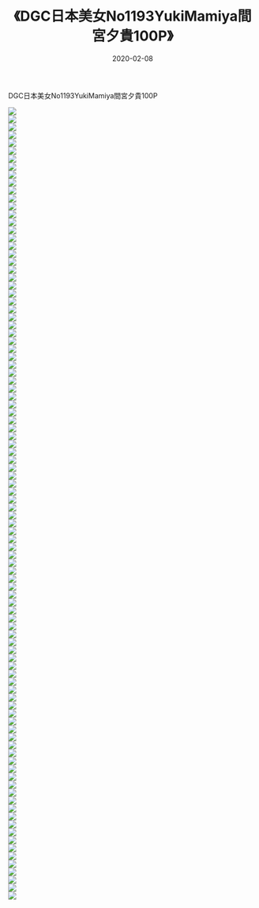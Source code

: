 ﻿---
layout: post
title:  《DGC日本美女No1193YukiMamiya間宮夕貴100P》
date:   2020-02-08
img: http://img.660000.xyz/Sharelink/性感/2020/DGC日本美女No1193YukiMamiya間宮夕貴100P/000.jpg
categories: [美女, 清纯, 唯美]
---

DGC日本美女No1193YukiMamiya間宮夕貴100P

  ![](http://img.660000.xyz/Sharelink/性感/2020/DGC日本美女No1193YukiMamiya間宮夕貴100P/001.jpg) <br> ![](http://img.660000.xyz/Sharelink/性感/2020/DGC日本美女No1193YukiMamiya間宮夕貴100P/002.jpg) <br> ![](http://img.660000.xyz/Sharelink/性感/2020/DGC日本美女No1193YukiMamiya間宮夕貴100P/003.jpg) <br> ![](http://img.660000.xyz/Sharelink/性感/2020/DGC日本美女No1193YukiMamiya間宮夕貴100P/004.jpg) <br> ![](http://img.660000.xyz/Sharelink/性感/2020/DGC日本美女No1193YukiMamiya間宮夕貴100P/005.jpg) <br> ![](http://img.660000.xyz/Sharelink/性感/2020/DGC日本美女No1193YukiMamiya間宮夕貴100P/006.jpg) <br> ![](http://img.660000.xyz/Sharelink/性感/2020/DGC日本美女No1193YukiMamiya間宮夕貴100P/007.jpg) <br> ![](http://img.660000.xyz/Sharelink/性感/2020/DGC日本美女No1193YukiMamiya間宮夕貴100P/008.jpg) <br> ![](http://img.660000.xyz/Sharelink/性感/2020/DGC日本美女No1193YukiMamiya間宮夕貴100P/009.jpg) <br> ![](http://img.660000.xyz/Sharelink/性感/2020/DGC日本美女No1193YukiMamiya間宮夕貴100P/010.jpg) <br> ![](http://img.660000.xyz/Sharelink/性感/2020/DGC日本美女No1193YukiMamiya間宮夕貴100P/011.jpg) <br> ![](http://img.660000.xyz/Sharelink/性感/2020/DGC日本美女No1193YukiMamiya間宮夕貴100P/012.jpg) <br> ![](http://img.660000.xyz/Sharelink/性感/2020/DGC日本美女No1193YukiMamiya間宮夕貴100P/013.jpg) <br> ![](http://img.660000.xyz/Sharelink/性感/2020/DGC日本美女No1193YukiMamiya間宮夕貴100P/014.jpg) <br> ![](http://img.660000.xyz/Sharelink/性感/2020/DGC日本美女No1193YukiMamiya間宮夕貴100P/015.jpg) <br> ![](http://img.660000.xyz/Sharelink/性感/2020/DGC日本美女No1193YukiMamiya間宮夕貴100P/016.jpg) <br> ![](http://img.660000.xyz/Sharelink/性感/2020/DGC日本美女No1193YukiMamiya間宮夕貴100P/017.jpg) <br> ![](http://img.660000.xyz/Sharelink/性感/2020/DGC日本美女No1193YukiMamiya間宮夕貴100P/018.jpg) <br> ![](http://img.660000.xyz/Sharelink/性感/2020/DGC日本美女No1193YukiMamiya間宮夕貴100P/019.jpg) <br> ![](http://img.660000.xyz/Sharelink/性感/2020/DGC日本美女No1193YukiMamiya間宮夕貴100P/020.jpg) <br> ![](http://img.660000.xyz/Sharelink/性感/2020/DGC日本美女No1193YukiMamiya間宮夕貴100P/021.jpg) <br> ![](http://img.660000.xyz/Sharelink/性感/2020/DGC日本美女No1193YukiMamiya間宮夕貴100P/022.jpg) <br> ![](http://img.660000.xyz/Sharelink/性感/2020/DGC日本美女No1193YukiMamiya間宮夕貴100P/023.jpg) <br> ![](http://img.660000.xyz/Sharelink/性感/2020/DGC日本美女No1193YukiMamiya間宮夕貴100P/024.jpg) <br> ![](http://img.660000.xyz/Sharelink/性感/2020/DGC日本美女No1193YukiMamiya間宮夕貴100P/025.jpg) <br> ![](http://img.660000.xyz/Sharelink/性感/2020/DGC日本美女No1193YukiMamiya間宮夕貴100P/026.jpg) <br> ![](http://img.660000.xyz/Sharelink/性感/2020/DGC日本美女No1193YukiMamiya間宮夕貴100P/027.jpg) <br> ![](http://img.660000.xyz/Sharelink/性感/2020/DGC日本美女No1193YukiMamiya間宮夕貴100P/028.jpg) <br> ![](http://img.660000.xyz/Sharelink/性感/2020/DGC日本美女No1193YukiMamiya間宮夕貴100P/029.jpg) <br> ![](http://img.660000.xyz/Sharelink/性感/2020/DGC日本美女No1193YukiMamiya間宮夕貴100P/030.jpg) <br> ![](http://img.660000.xyz/Sharelink/性感/2020/DGC日本美女No1193YukiMamiya間宮夕貴100P/031.jpg) <br> ![](http://img.660000.xyz/Sharelink/性感/2020/DGC日本美女No1193YukiMamiya間宮夕貴100P/032.jpg) <br> ![](http://img.660000.xyz/Sharelink/性感/2020/DGC日本美女No1193YukiMamiya間宮夕貴100P/033.jpg) <br> ![](http://img.660000.xyz/Sharelink/性感/2020/DGC日本美女No1193YukiMamiya間宮夕貴100P/034.jpg) <br> ![](http://img.660000.xyz/Sharelink/性感/2020/DGC日本美女No1193YukiMamiya間宮夕貴100P/035.jpg) <br> ![](http://img.660000.xyz/Sharelink/性感/2020/DGC日本美女No1193YukiMamiya間宮夕貴100P/036.jpg) <br> ![](http://img.660000.xyz/Sharelink/性感/2020/DGC日本美女No1193YukiMamiya間宮夕貴100P/037.jpg) <br> ![](http://img.660000.xyz/Sharelink/性感/2020/DGC日本美女No1193YukiMamiya間宮夕貴100P/038.jpg) <br> ![](http://img.660000.xyz/Sharelink/性感/2020/DGC日本美女No1193YukiMamiya間宮夕貴100P/039.jpg) <br> ![](http://img.660000.xyz/Sharelink/性感/2020/DGC日本美女No1193YukiMamiya間宮夕貴100P/040.jpg) <br> ![](http://img.660000.xyz/Sharelink/性感/2020/DGC日本美女No1193YukiMamiya間宮夕貴100P/041.jpg) <br> ![](http://img.660000.xyz/Sharelink/性感/2020/DGC日本美女No1193YukiMamiya間宮夕貴100P/042.jpg) <br> ![](http://img.660000.xyz/Sharelink/性感/2020/DGC日本美女No1193YukiMamiya間宮夕貴100P/043.jpg) <br> ![](http://img.660000.xyz/Sharelink/性感/2020/DGC日本美女No1193YukiMamiya間宮夕貴100P/044.jpg) <br> ![](http://img.660000.xyz/Sharelink/性感/2020/DGC日本美女No1193YukiMamiya間宮夕貴100P/045.jpg) <br> ![](http://img.660000.xyz/Sharelink/性感/2020/DGC日本美女No1193YukiMamiya間宮夕貴100P/046.jpg) <br> ![](http://img.660000.xyz/Sharelink/性感/2020/DGC日本美女No1193YukiMamiya間宮夕貴100P/047.jpg) <br> ![](http://img.660000.xyz/Sharelink/性感/2020/DGC日本美女No1193YukiMamiya間宮夕貴100P/048.jpg) <br> ![](http://img.660000.xyz/Sharelink/性感/2020/DGC日本美女No1193YukiMamiya間宮夕貴100P/049.jpg) <br> ![](http://img.660000.xyz/Sharelink/性感/2020/DGC日本美女No1193YukiMamiya間宮夕貴100P/050.jpg) <br> ![](http://img.660000.xyz/Sharelink/性感/2020/DGC日本美女No1193YukiMamiya間宮夕貴100P/051.jpg) <br> ![](http://img.660000.xyz/Sharelink/性感/2020/DGC日本美女No1193YukiMamiya間宮夕貴100P/052.jpg) <br> ![](http://img.660000.xyz/Sharelink/性感/2020/DGC日本美女No1193YukiMamiya間宮夕貴100P/053.jpg) <br> ![](http://img.660000.xyz/Sharelink/性感/2020/DGC日本美女No1193YukiMamiya間宮夕貴100P/054.jpg) <br> ![](http://img.660000.xyz/Sharelink/性感/2020/DGC日本美女No1193YukiMamiya間宮夕貴100P/055.jpg) <br> ![](http://img.660000.xyz/Sharelink/性感/2020/DGC日本美女No1193YukiMamiya間宮夕貴100P/056.jpg) <br> ![](http://img.660000.xyz/Sharelink/性感/2020/DGC日本美女No1193YukiMamiya間宮夕貴100P/057.jpg) <br> ![](http://img.660000.xyz/Sharelink/性感/2020/DGC日本美女No1193YukiMamiya間宮夕貴100P/058.jpg) <br> ![](http://img.660000.xyz/Sharelink/性感/2020/DGC日本美女No1193YukiMamiya間宮夕貴100P/059.jpg) <br> ![](http://img.660000.xyz/Sharelink/性感/2020/DGC日本美女No1193YukiMamiya間宮夕貴100P/060.jpg) <br> ![](http://img.660000.xyz/Sharelink/性感/2020/DGC日本美女No1193YukiMamiya間宮夕貴100P/061.jpg) <br> ![](http://img.660000.xyz/Sharelink/性感/2020/DGC日本美女No1193YukiMamiya間宮夕貴100P/062.jpg) <br> ![](http://img.660000.xyz/Sharelink/性感/2020/DGC日本美女No1193YukiMamiya間宮夕貴100P/063.jpg) <br> ![](http://img.660000.xyz/Sharelink/性感/2020/DGC日本美女No1193YukiMamiya間宮夕貴100P/064.jpg) <br> ![](http://img.660000.xyz/Sharelink/性感/2020/DGC日本美女No1193YukiMamiya間宮夕貴100P/065.jpg) <br> ![](http://img.660000.xyz/Sharelink/性感/2020/DGC日本美女No1193YukiMamiya間宮夕貴100P/066.jpg) <br> ![](http://img.660000.xyz/Sharelink/性感/2020/DGC日本美女No1193YukiMamiya間宮夕貴100P/067.jpg) <br> ![](http://img.660000.xyz/Sharelink/性感/2020/DGC日本美女No1193YukiMamiya間宮夕貴100P/068.jpg) <br> ![](http://img.660000.xyz/Sharelink/性感/2020/DGC日本美女No1193YukiMamiya間宮夕貴100P/069.jpg) <br> ![](http://img.660000.xyz/Sharelink/性感/2020/DGC日本美女No1193YukiMamiya間宮夕貴100P/070.jpg) <br> ![](http://img.660000.xyz/Sharelink/性感/2020/DGC日本美女No1193YukiMamiya間宮夕貴100P/071.jpg) <br> ![](http://img.660000.xyz/Sharelink/性感/2020/DGC日本美女No1193YukiMamiya間宮夕貴100P/072.jpg) <br> ![](http://img.660000.xyz/Sharelink/性感/2020/DGC日本美女No1193YukiMamiya間宮夕貴100P/073.jpg) <br> ![](http://img.660000.xyz/Sharelink/性感/2020/DGC日本美女No1193YukiMamiya間宮夕貴100P/074.jpg) <br> ![](http://img.660000.xyz/Sharelink/性感/2020/DGC日本美女No1193YukiMamiya間宮夕貴100P/075.jpg) <br> ![](http://img.660000.xyz/Sharelink/性感/2020/DGC日本美女No1193YukiMamiya間宮夕貴100P/076.jpg) <br> ![](http://img.660000.xyz/Sharelink/性感/2020/DGC日本美女No1193YukiMamiya間宮夕貴100P/077.jpg) <br> ![](http://img.660000.xyz/Sharelink/性感/2020/DGC日本美女No1193YukiMamiya間宮夕貴100P/078.jpg) <br> ![](http://img.660000.xyz/Sharelink/性感/2020/DGC日本美女No1193YukiMamiya間宮夕貴100P/079.jpg) <br> ![](http://img.660000.xyz/Sharelink/性感/2020/DGC日本美女No1193YukiMamiya間宮夕貴100P/080.jpg) <br> ![](http://img.660000.xyz/Sharelink/性感/2020/DGC日本美女No1193YukiMamiya間宮夕貴100P/081.jpg) <br> ![](http://img.660000.xyz/Sharelink/性感/2020/DGC日本美女No1193YukiMamiya間宮夕貴100P/082.jpg) <br> ![](http://img.660000.xyz/Sharelink/性感/2020/DGC日本美女No1193YukiMamiya間宮夕貴100P/083.jpg) <br> ![](http://img.660000.xyz/Sharelink/性感/2020/DGC日本美女No1193YukiMamiya間宮夕貴100P/084.jpg) <br> ![](http://img.660000.xyz/Sharelink/性感/2020/DGC日本美女No1193YukiMamiya間宮夕貴100P/085.jpg) <br> ![](http://img.660000.xyz/Sharelink/性感/2020/DGC日本美女No1193YukiMamiya間宮夕貴100P/086.jpg) <br> ![](http://img.660000.xyz/Sharelink/性感/2020/DGC日本美女No1193YukiMamiya間宮夕貴100P/087.jpg) <br> ![](http://img.660000.xyz/Sharelink/性感/2020/DGC日本美女No1193YukiMamiya間宮夕貴100P/088.jpg) <br> ![](http://img.660000.xyz/Sharelink/性感/2020/DGC日本美女No1193YukiMamiya間宮夕貴100P/089.jpg) <br> ![](http://img.660000.xyz/Sharelink/性感/2020/DGC日本美女No1193YukiMamiya間宮夕貴100P/090.jpg) <br> ![](http://img.660000.xyz/Sharelink/性感/2020/DGC日本美女No1193YukiMamiya間宮夕貴100P/091.jpg) <br> ![](http://img.660000.xyz/Sharelink/性感/2020/DGC日本美女No1193YukiMamiya間宮夕貴100P/092.jpg) <br> ![](http://img.660000.xyz/Sharelink/性感/2020/DGC日本美女No1193YukiMamiya間宮夕貴100P/093.jpg) <br> ![](http://img.660000.xyz/Sharelink/性感/2020/DGC日本美女No1193YukiMamiya間宮夕貴100P/094.jpg) <br> ![](http://img.660000.xyz/Sharelink/性感/2020/DGC日本美女No1193YukiMamiya間宮夕貴100P/095.jpg) <br> ![](http://img.660000.xyz/Sharelink/性感/2020/DGC日本美女No1193YukiMamiya間宮夕貴100P/096.jpg) <br> ![](http://img.660000.xyz/Sharelink/性感/2020/DGC日本美女No1193YukiMamiya間宮夕貴100P/097.jpg) <br> ![](http://img.660000.xyz/Sharelink/性感/2020/DGC日本美女No1193YukiMamiya間宮夕貴100P/098.jpg) <br> ![](http://img.660000.xyz/Sharelink/性感/2020/DGC日本美女No1193YukiMamiya間宮夕貴100P/099.jpg) <br> ![](http://img.660000.xyz/Sharelink/性感/2020/DGC日本美女No1193YukiMamiya間宮夕貴100P/100.jpg) <br>